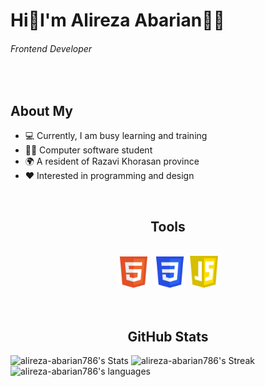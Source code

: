 # Hi👋I'm Alireza Abarian👨‍💼
###### Frontend Developer

<br />

## About My
- 💻 Currently, I am busy learning and training
- 👨‍💻 Computer software student
- 🌍 A resident of Razavi Khorasan province
- ❤️ Interested in programming and design

<br />



<h2 align="center">Tools</h2>
<br />
<div align="center">
    <img src="https://github.com/alireza-abarian786/alireza-abarian786/blob/main/HTML5_Badge.svg.png?raw=true" alt="html5" width="50px">&nbsp;
    <img src="https://github.com/alireza-abarian786/alireza-abarian786/blob/main/CSS3_logo.svg.png?raw=true" alt="CSS3_logo" width="50px">&nbsp;
    <img src="https://raw.githubusercontent.com/alireza-abarian786/alireza-abarian786/38d19c55945116512d9496914ece885cbd4a6ba5/pngwing.com.png" alt="js-logo" width="45px">
</div
    
<br /><br />

<h2 align="center" >GitHub Stats</h2>
<div>
    <img src="https://github-readme-stats.vercel.app/api?username=alireza-abarian786&theme=calm&show_icons=true&hide_border=false&count_private=true" alt="alireza-abarian786's Stats" width="50%">
    <img src="https://github-readme-streak-stats.herokuapp.com/?user=alireza-abarian786&theme=calm&hide_border=false" alt="alireza-abarian786's Streak" width="50%">
    <img src="https://github-readme-stats.vercel.app/api/top-langs/?username=alireza-abarian786&theme=calm&show_icons=true&hide_border=false&layout=compact" alt="alireza-abarian786's languages" width="100%">
</div>




<!--

<div align="center">
    <img src="https://github-readme-stats.vercel.app/api/top-langs/?username=alireza-abarian786&theme=calm">
</div>
-->
